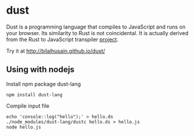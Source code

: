 dust
===

Dust is a programming language that compiles to JavaScript and runs on your browser. Its similarity to Rust is not coincidental. It is actually derived from the Rust to JavaScript transpiler [project](http://bilalhusain.com/rust-lexer/syntax.html).

Try it at http://bilalhusain.github.io/dust/

Using with nodejs
---

Install npm package dust-lang

    npm install dust-lang

Compile input file

    echo 'console::log("hello");' > hello.ds
    ./node_modules/dust-lang/dustc hello.ds > hello.js
    node hello.js
